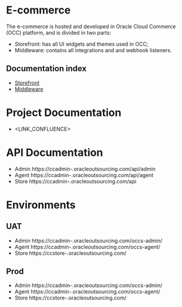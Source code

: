 # <PROJECT> E-commerce

The e-commerce is hosted and developed in Oracle Cloud Commerce (OCC) platform, and 
is divided in two parts:
* Storefront: has all UI widgets and themes used in OCC;
* Middleware: contains all integrations and and webhook listeners. 

Documentation index
-------------------
* [Storefront](storefront/README.md)
* [Middleware](middleware/README.md)


# Project Documentation
* <LINK_CONFLUENCE>

# API Documentation
* Admin https://ccadmin-<ENV>.oracleoutsourcing.com/api/admin
* Agent https://ccadmin-<ENV>.oracleoutsourcing.com/api/agent
* Store https://ccadmin-<ENV>.oracleoutsourcing.com/api

# Environments
## UAT
* Admin https://ccadmin-<ENV>.oracleoutsourcing.com/occs-admin/
* Agent https://ccadmin-<ENV>.oracleoutsourcing.com/occs-agent/
* Store https://ccstore-<ENV>.oracleoutsourcing.com/

## Prod
* Admin https://ccadmin-<ENV>.oracleoutsourcing.com/occs-admin/
* Agent https://ccadmin-<ENV>.oracleoutsourcing.com/occs-agent/
* Store https://ccstore-<ENV>.oracleoutsourcing.com/

